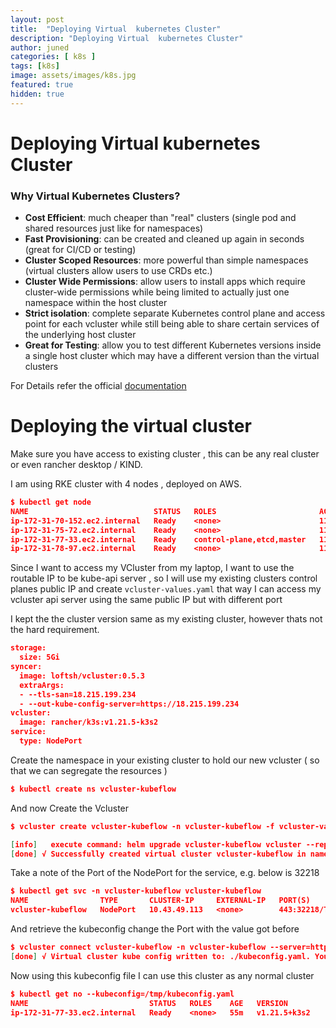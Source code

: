 ```yaml
---
layout: post
title:  "Deploying Virtual  kubernetes Cluster"
description: "Deploying Virtual  kubernetes Cluster"
author: juned
categories: [ k8s ]
tags: [k8s]
image: assets/images/k8s.jpg
featured: true
hidden: true
---
```


# Deploying Virtual  kubernetes Cluster

### **Why Virtual Kubernetes Clusters?**

- **Cost Efficient**: much cheaper than "real" clusters (single pod and shared resources just like for namespaces)
- **Fast Provisioning**: can be created and cleaned up again in seconds (great for CI/CD or testing)
- **Cluster Scoped Resources**: more powerful than simple namespaces (virtual clusters allow users to use CRDs etc.)
- **Cluster Wide Permissions**: allow users to install apps which require cluster-wide permissions while being limited to actually just one namespace within the host cluster
- **Strict isolation**: complete separate Kubernetes control plane and access point for each vcluster while still being able to share certain services of the underlying host cluster
- **Great for Testing**: allow you to test different Kubernetes versions inside a single host cluster which may have a different version than the virtual clusters

For Details refer the official [documentation](https://github.com/loft-sh/vcluster) 

# Deploying the virtual cluster

Make sure you have access to existing cluster , this can be any real cluster or even rancher desktop / KIND. 

I am using RKE cluster with 4 nodes , deployed on AWS. 

```json
$ kubectl get node
NAME                            STATUS   ROLES                       AGE    VERSION
ip-172-31-70-152.ec2.internal   Ready    <none>                      114d   v1.21.5+rke2r2
ip-172-31-75-72.ec2.internal    Ready    <none>                      114d   v1.21.5+rke2r2
ip-172-31-77-33.ec2.internal    Ready    control-plane,etcd,master   114d   v1.21.5+rke2r2
ip-172-31-78-97.ec2.internal    Ready    <none>                      114d   v1.21.5+rke2r2
```

Since I want to access my VCluster from my laptop, I want to use the routable IP to be kube-api server , so I will use my existing clusters control planes public IP and create `vcluster-values.yaml` that way I can access my vcluster api server using the same public IP but with different port

I kept the the cluster version same as my existing cluster, however thats not the hard requirement.

```json
storage:
  size: 5Gi
syncer:
  image: loftsh/vcluster:0.5.3
  extraArgs:
  - --tls-san=18.215.199.234
  - --out-kube-config-server=https://18.215.199.234
vcluster:
  image: rancher/k3s:v1.21.5-k3s2
service:
  type: NodePort
```

Create the namespace in your existing cluster to hold our new vcluster ( so that we can segregate the resources ) 

```json
$ kubectl create ns vcluster-kubeflow
```

And now Create the Vcluster 

```json
$ vcluster create vcluster-kubeflow -n vcluster-kubeflow -f vcluster-values.yaml

[info]   execute command: helm upgrade vcluster-kubeflow vcluster --repo https://charts.loft.sh --version 0.5.3 --kubeconfig /var/folders/jl/yjcdl565151f6zn_4mrndfsc0000gn/T/2906172558 --namespace vcluster-kubeflow --install --repository-config='' --values /var/folders/jl/yjcdl565151f6zn_4mrndfsc0000gn/T/3483749369 --values vcluster-values.yaml
[done] √ Successfully created virtual cluster vcluster-kubeflow in namespace vcluster-kubeflow. Use 'vcluster connect vcluster-kubeflow --namespace vcluster-kubeflow' to access the virtual cluster
```

Take a note of the Port of the NodePort for the service, e.g. below is 32218

```json
$ kubectl get svc -n vcluster-kubeflow vcluster-kubeflow
NAME                TYPE       CLUSTER-IP     EXTERNAL-IP   PORT(S)         AGE
vcluster-kubeflow   NodePort   10.43.49.113   <none>        443:32218/TCP   22m
```

And retrieve the kubeconfig change the Port with the value got before 

```json
$ vcluster connect vcluster-kubeflow -n vcluster-kubeflow --server=https://18.215.199.234:32266
[done] √ Virtual cluster kube config written to: ./kubeconfig.yaml. You can access the cluster via `kubectl --kubeconfig ./kubeconfig.yaml get namespaces`
```

Now using this kubeconfig file I can use this cluster as any normal cluster 

```json
$ kubectl get no --kubeconfig=/tmp/kubeconfig.yaml
NAME                           STATUS   ROLES    AGE   VERSION
ip-172-31-77-33.ec2.internal   Ready    <none>   55m   v1.21.5+k3s2
```